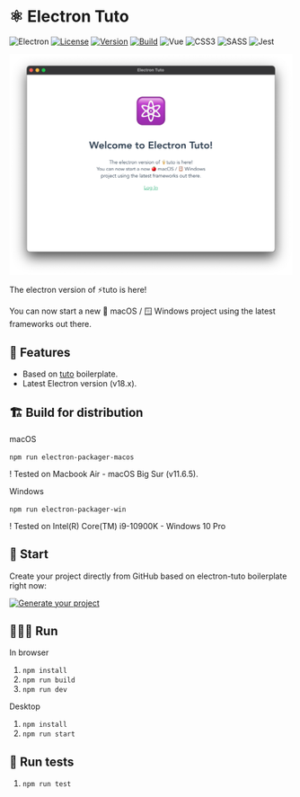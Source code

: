 # ⚛️ Electron Tuto

![Electron](https://img.shields.io/badge/Electron-2B2E3A?style=for-the-badge&logo=electron&logoColor=9FEAF9) [![License](https://img.shields.io/badge/-MIT-f56565.svg?longCache=true&style=for-the-badge)](https://github.com/morellexf26/electron-tuto/blob/main/LICENSE)
[![Version](https://img.shields.io/github/v/release/morellexf26/electron-tuto?label=%20&style=for-the-badge)](https://github.com/morellexf26/electron-tuto/releases)
[![Build](https://img.shields.io/github/workflow/status/morellexf26/electron-tuto/Build?label=%20&logo=github&logoColor=white&style=for-the-badge)](https://github.com/morellexf26/electron-tuto/actions?query=workflow%3Abuild) 
![Vue](https://img.shields.io/badge/Vue.js-35495E?style=for-the-badge&logo=vue.js&logoColor=4FC08D) ![CSS3](https://img.shields.io/badge/css3-%231572B6.svg?style=for-the-badge&logo=css3&logoColor=white) ![SASS](https://img.shields.io/badge/SASS-hotpink.svg?style=for-the-badge&logo=SASS&logoColor=white) ![Jest](https://img.shields.io/badge/-jest-%23C21325?style=for-the-badge&logo=jest&logoColor=white)

<img alt='Website' src="./src/assets/screenshots/login.png" />

The electron version of ⚡️tuto is here!

You can now start a new 🍎 macOS / 🪟 Windows project using the latest frameworks out there.

## 💎 Features
- Based on [tuto](https://github.com/morellexf26/tuto.git) boilerplate.
- Latest Electron version (v18.x).

## 🏗 Build for distribution

macOS

`npm run electron-packager-macos`

! Tested on Macbook Air - macOS Big Sur (v11.6.5).

Windows

`npm run electron-packager-win`

! Tested on Intel(R) Core(TM) i9-10900K - Windows 10 Pro
## 🏁 Start
Create your project directly from GitHub based on electron-tuto boilerplate right now:

[![Generate your project](https://img.shields.io/badge/generate%20your%20project-lightblue.svg?longCache=true&style=for-the-badge)](https://github.com/morellexf26/electron-tuto/generate)

## 🏃🏼‍♂️ Run

In browser
1. `npm install`
2. `npm run build`
3. `npm run dev`

Desktop
1. `npm install`
2. `npm run start`


## 🧪 Run tests

1. `npm run test`